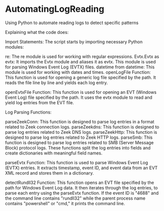 # AutomatingLogReading
Using Python to automate reading logs to detect specific patterns

Explaining what the code does: 

Import Statements: The script starts by importing necessary Python modules:

re: The re module is used for working with regular expressions.
Evtx.Evtx as evtx: It imports the Evtx module and aliases it as evtx. This module is used for parsing Windows Event Log (EVTX) files.
datetime from datetime: This module is used for working with dates and times.
openLogFile Function: This function is used for opening a generic log file specified by the path. It reads the file line by line and yields each log entry.

openEvtxFile Function: This function is used for opening an EVT (Windows Event Log) file specified by the path. It uses the evtx module to read and yield log entries from the EVT file.

Log Parsing Functions:

parseZeekConn: This function is designed to parse log entries in a format related to Zeek connection logs.
parseZeekdns: This function is designed to parse log entries related to Zeek DNS logs.
parseZeekHttp: This function is designed to parse log entries related to Zeek HTTP logs.
parseSmb: This function is designed to parse log entries related to SMB (Server Message Block) protocol logs.
These functions split the log entries into fields and create dictionaries with meaningful field names.

parseEvtx Function: This function is used to parse Windows Event Log (EVTX) entries. It extracts timestamp, event ID, and event data from an EVT XML record and stores them in a dictionary.

detectRundll32 Function: This function opens an EVT file specified by the path for Windows Event Log data. It then iterates through the log entries, to parse each entry using the parseEvtx function. If the event ID is "4688" and the command line contains "rundll32" while the parent process name contains "powershell" or "cmd," it prints the command line. 

